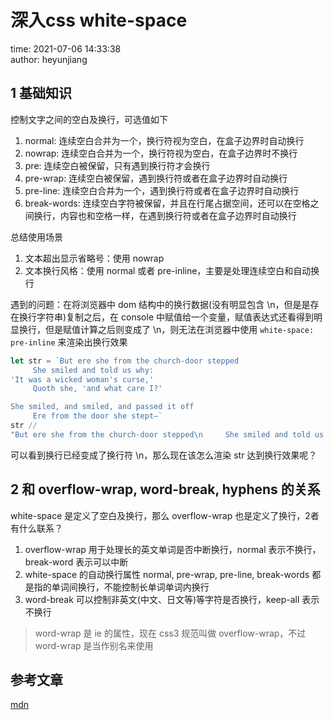 # 深入css white-space

time: 2021-07-06 14:33:38  
author: heyunjiang

## 1 基础知识

控制文字之间的空白及换行，可选值如下  
1. normal: 连续空白合并为一个，换行符视为空白，在盒子边界时自动换行
2. nowrap: 连续空白合并为一个，换行符视为空白，在盒子边界时不换行
3. pre: 连续空白被保留，只有遇到换行符才会换行
4. pre-wrap: 连续空白被保留，遇到换行符或者在盒子边界时自动换行
5. pre-line: 连续空白合并为一个，遇到换行符或者在盒子边界时自动换行
6. break-words: 连续空白字符被保留，并且在行尾占据空间，还可以在空格之间换行，内容也和空格一样，在遇到换行符或者在盒子边界时自动换行

总结使用场景  
1. 文本超出显示省略号：使用 nowrap
2. 文本换行风格：使用 normal 或者 pre-inline，主要是处理连续空白和自动换行

遇到的问题：在将浏览器中 dom 结构中的换行数据(没有明显包含 \n，但是是存在换行字符串)复制之后，在 console 中赋值给一个变量，赋值表达式还看得到明显换行，但是赋值计算之后则变成了 \n，则无法在浏览器中使用 `white-space: pre-inline` 来渲染出换行效果  
```javascript
let str = `But ere she from the church-door stepped
     She smiled and told us why:
'It was a wicked woman's curse,'
     Quoth she, 'and what care I?'

She smiled, and smiled, and passed it off
     Ere from the door she stept—`
str //
"But ere she from the church-door stepped\n     She smiled and told us why:\n'It was a wicked woman's curse,'\n     Quoth she, 'and what care I?'\n\nShe smiled, and smiled, and passed it off\n     Ere from the door she stept—"
```
可以看到换行已经变成了换行符 \n，那么现在该怎么渲染 str 达到换行效果呢？

## 2 和 overflow-wrap, word-break,  hyphens 的关系

white-space 是定义了空白及换行，那么 overflow-wrap 也是定义了换行，2者有什么联系？

1. overflow-wrap 用于处理长的英文单词是否中断换行，normal 表示不换行，break-word 表示可以中断
2. white-space 的自动换行属性 normal, pre-wrap, pre-line, break-words 都是指的单词间换行，不能控制长单词单词内换行
3. word-break 可以控制非英文(中文、日文等)等字符是否换行，keep-all 表示不换行

> word-wrap 是 ie 的属性，现在 css3 规范叫做 overflow-wrap，不过 word-wrap 是当作别名来使用

## 参考文章

[mdn](https://developer.mozilla.org/zh-CN/docs/Web/CSS/white-space)
